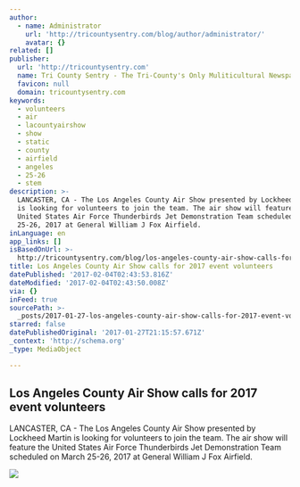 ```yaml
---
author:
  - name: Administrator
    url: 'http://tricountysentry.com/blog/author/administrator/'
    avatar: {}
related: []
publisher:
  url: 'http://tricountysentry.com'
  name: Tri County Sentry - The Tri-County's Only Muliticultural Newspaper
  favicon: null
  domain: tricountysentry.com
keywords:
  - volunteers
  - air
  - lacountyairshow
  - show
  - static
  - county
  - airfield
  - angeles
  - 25-26
  - stem
description: >-
  LANCASTER, CA - The Los Angeles County Air Show presented by Lockheed Martin
  is looking for volunteers to join the team. The air show will feature the
  United States Air Force Thunderbirds Jet Demonstration Team scheduled on March
  25-26, 2017 at General William J Fox Airfield.
inLanguage: en
app_links: []
isBasedOnUrl: >-
  http://tricountysentry.com/blog/los-angeles-county-air-show-calls-for-2017-event-volunteers/
title: Los Angeles County Air Show calls for 2017 event volunteers
datePublished: '2017-02-04T02:43:53.816Z'
dateModified: '2017-02-04T02:43:50.008Z'
via: {}
inFeed: true
sourcePath: >-
  _posts/2017-01-27-los-angeles-county-air-show-calls-for-2017-event-volunteers.md
starred: false
datePublishedOriginal: '2017-01-27T21:15:57.671Z'
_context: 'http://schema.org'
_type: MediaObject

---
```

<article style=""><h1>Los Angeles County Air Show calls for 2017 event volunteers</h1><p>LANCASTER, CA - The Los Angeles County Air Show presented by Lockheed Martin is looking for volunteers to join the team. The air show will feature the United States Air Force Thunderbirds Jet Demonstration Team scheduled on March 25-26, 2017 at General William J Fox Airfield.</p><img src="http://tricountysentry.com/blog/wp-content/uploads/2017/01/Air-Show.jpg" /></article>